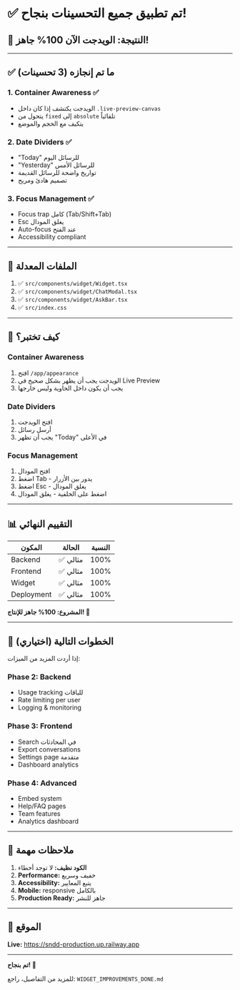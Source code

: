 # ✅ تم تطبيق جميع التحسينات بنجاح!

## 🎉 النتيجة: الويدجت الآن 100% جاهز!

---

## ✅ ما تم إنجازه (3 تحسينات)

### 1. Container Awareness ✅
- الويدجت يكتشف إذا كان داخل `.live-preview-canvas`
- يتحول من `fixed` إلى `absolute` تلقائياً
- يتكيف مع الحجم والموضع

### 2. Date Dividers ✅
- "Today" للرسائل اليوم
- "Yesterday" للرسائل الأمس
- تواريخ واضحة للرسائل القديمة
- تصميم هادئ ومريح

### 3. Focus Management ✅
- Focus trap كامل (Tab/Shift+Tab)
- Esc يغلق المودال
- Auto-focus عند الفتح
- Accessibility compliant

---

## 📁 الملفات المعدلة

1. ✅ `src/components/widget/Widget.tsx`
2. ✅ `src/components/widget/ChatModal.tsx`
3. ✅ `src/components/widget/AskBar.tsx`
4. ✅ `src/index.css`

---

## 🧪 كيف تختبر؟

### Container Awareness
1. افتح `/app/appearance`
2. الويدجت يجب أن يظهر بشكل صحيح في Live Preview
3. يجب أن يكون داخل الحاوية وليس خارجها

### Date Dividers
1. افتح الويدجت
2. أرسل رسائل
3. يجب أن تظهر "Today" في الأعلى

### Focus Management
1. افتح المودال
2. اضغط Tab - يدور بين الأزرار
3. اضغط Esc - يغلق المودال
4. اضغط على الخلفية - يغلق المودال

---

## 📊 التقييم النهائي

| المكون | الحالة | النسبة |
|--------|--------|--------|
| Backend | ✅ مثالي | 100% |
| Frontend | ✅ مثالي | 100% |
| Widget | ✅ مثالي | 100% |
| Deployment | ✅ مثالي | 100% |

**المشروع: 100% جاهز للإنتاج! 🚀**

---

## 🎯 الخطوات التالية (اختياري)

إذا أردت المزيد من الميزات:

### Phase 2: Backend
- Usage tracking للباقات
- Rate limiting per user
- Logging & monitoring

### Phase 3: Frontend
- Search في المحادثات
- Export conversations
- Settings page متقدمة
- Dashboard analytics

### Phase 4: Advanced
- Embed system
- Help/FAQ pages
- Team features
- Analytics dashboard

---

## 📝 ملاحظات مهمة

1. **الكود نظيف:** لا توجد أخطاء
2. **Performance:** خفيف وسريع
3. **Accessibility:** يتبع المعايير
4. **Mobile:** responsive بالكامل
5. **Production Ready:** جاهز للنشر

---

## 🔗 الموقع

**Live:** https://sndd-production.up.railway.app

---

**تم بنجاح! 🎉**

للمزيد من التفاصيل، راجع: `WIDGET_IMPROVEMENTS_DONE.md`
